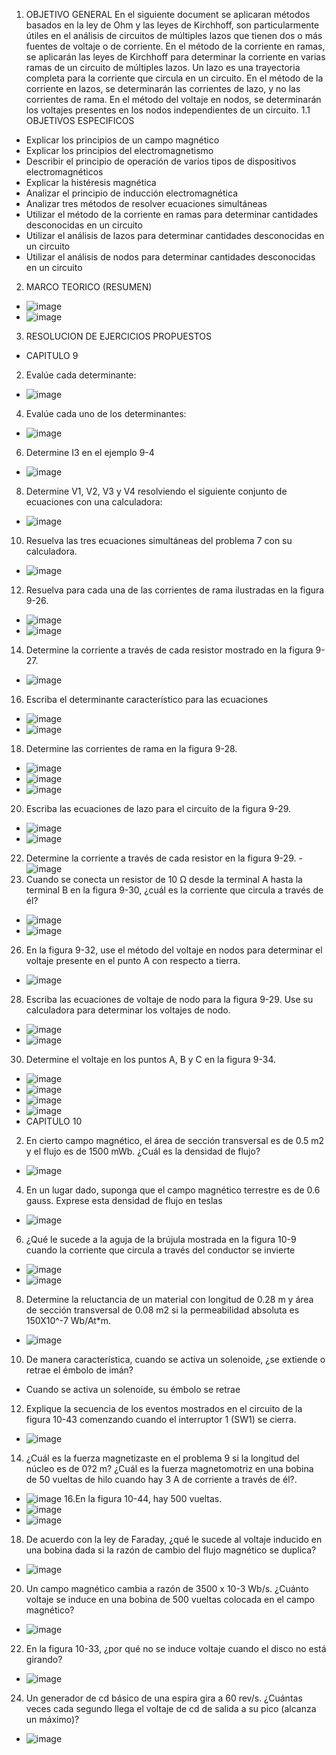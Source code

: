 1. OBJETIVO GENERAL
En el siguiente document se aplicaran métodos basados en la ley de Ohm y las leyes de Kirchhoff, son particularmente útiles en el análisis de circuitos de
múltiples lazos que tienen dos o más fuentes de voltaje o de corriente. En el método de la corriente en ramas, se aplicarán las leyes de Kirchhoff para determinar la corriente en varias ramas de un circuito de múltiples lazos. Un lazo es una trayectoria completa para la corriente que circula en un circuito. En el método de la corriente en lazos, se determinarán las corrientes de lazo, y no las corrientes de rama. En el método del voltaje en nodos, se determinarán los voltajes presentes en los nodos independientes de un circuito.
1.1 OBJETIVOS ESPECIFICOS
- Explicar los principios de un campo magnético
- Explicar los principios del electromagnetismo
- Describir el principio de operación de varios tipos de dispositivos electromagnéticos
- Explicar la histéresis magnética
- Analizar el principio de inducción electromagnética
- Analizar tres métodos de resolver ecuaciones simultáneas
- Utilizar el método de la corriente en ramas para determinar cantidades desconocidas en un circuito
- Utilizar el análisis de lazos para determinar cantidades desconocidas en un circuito
- Utilizar el análisis de nodos para determinar cantidades desconocidas en un circuito
2. MARCO TEORICO (RESUMEN)
- ![image](https://user-images.githubusercontent.com/105893980/178126384-41a4c6a1-38ed-491a-955a-b23e5dfa03f1.png)
- ![image](https://user-images.githubusercontent.com/105893980/178126424-b2b8ffbb-6b8d-4bf3-93a3-56d9b003f411.png)
3. RESOLUCION DE EJERCICIOS PROPUESTOS
- CAPITULO 9
2. Evalúe cada determinante:
- ![image](https://user-images.githubusercontent.com/105893980/178125720-71b8e069-c854-4124-8330-e7924f168f1a.png)
4. Evalúe cada uno de los determinantes:
- ![image](https://user-images.githubusercontent.com/105893980/178125730-6ee9a821-49824221-8b2d-05e448e8597e.png)
6. Determine I3 en el ejemplo 9-4
- ![image](https://user-images.githubusercontent.com/105893980/178125745-b36d946c-bc3e-40e1-82f7-35fc43847f7e.png)
8. Determine V1, V2, V3 y V4 resolviendo el siguiente conjunto de ecuaciones con una calculadora:
- ![image](https://user-images.githubusercontent.com/105893980/178125752-9dc21e82-9a77-48e6-9315-9732dfcb4420.png)
10. Resuelva las tres ecuaciones simultáneas del problema 7 con su calculadora.
- ![image](https://user-images.githubusercontent.com/105893980/178125757-ba2599ae-e783-4016-b493-8da664fd1d30.png)
12. Resuelva para cada una de las corrientes de rama ilustradas en la figura 9-26.
- ![image](https://user-images.githubusercontent.com/105893980/178125762-8cd07608-9a2c-4fa6-954a-bdf499aad43b.png)
- ![image](https://user-images.githubusercontent.com/105893980/178125770-991dfd71-e93c-41ef-b2d8-b55351d551e9.png)
14. Determine la corriente a través de cada resistor mostrado en la figura 9-27.
- ![image](https://user-images.githubusercontent.com/105893980/178125780-b94687ce-e846-4085-8a1e-ee8c5a7b5228.png)
16. Escriba el determinante característico para las ecuaciones
- ![image](https://user-images.githubusercontent.com/105893980/178125783-4283e79b-1253-49a5-bcde-e50c20f28163.png)
- ![image](https://user-images.githubusercontent.com/105893980/178125787-f56aa982-ea5d-4629-9b2b-6abf382fa3c2.png)
18. Determine las corrientes de rama en la figura 9-28.
- ![image](https://user-images.githubusercontent.com/105893980/178125790-ab0740a8-c8d4-4b7f-ad55-41fd3cea96fb.png)
- ![image](https://user-images.githubusercontent.com/105893980/178125795-6969a9b9-38e7-43d4-8adc-fedea0e2fbd9.png)
- ![image](https://user-images.githubusercontent.com/105893980/178125797-cd3be710-a2a5-4362-a04c-e1b827dc16c4.png)
20. Escriba las ecuaciones de lazo para el circuito de la figura 9-29.
- ![image](https://user-images.githubusercontent.com/105893980/178125805-84d9a600-4e3a-44b9-8e37-12a16889191b.png)
- ![image](https://user-images.githubusercontent.com/105893980/178125806-7ecaf634-d3a5-49ad-8364-545db0519742.png)
22. Determine la corriente a través de cada resistor en la figura 9-29.
-![image](https://user-images.githubusercontent.com/105893980/178125817-e7ade01e-1f79-4414-b438-4b872daffc7e.png)
24. Cuando se conecta un resistor de 10 Ω desde la terminal A hasta la terminal B en la figura 9-30, ¿cuál es la corriente que circula a través de él?
- ![image](https://user-images.githubusercontent.com/105893980/178125832-47f6d5e0-4eb6-441f-aac3-74bdb1c648ed.png)
- ![image](https://user-images.githubusercontent.com/105893980/178125836-69e62641-09fb-4cfb-9439-f6ab406a2ea2.png)
26. En la figura 9-32, use el método del voltaje en nodos para determinar el voltaje presente en el punto A con respecto a tierra.
- ![image](https://user-images.githubusercontent.com/105893980/178125850-aa056a55-aaa7-4890-9b66-5244df57d28e.png)
28. Escriba las ecuaciones de voltaje de nodo para la figura 9-29. Use su calculadora para determinar los voltajes de nodo.
- ![image](https://user-images.githubusercontent.com/105893980/178125862-c12132ba-70df-4f1e-b23e-3685145ce881.png)
- ![image](https://user-images.githubusercontent.com/105893980/178125868-1d1ef615-e242-412c-a917-98b4490f6468.png)
30. Determine el voltaje en los puntos A, B y C en la figura 9-34.
- ![image](https://user-images.githubusercontent.com/105893980/178125875-c6a55353-93f6-4e93-854b-a00bd95895ec.png)
- ![image](https://user-images.githubusercontent.com/105893980/178125878-c7b20adc-ab8b-439c-bec3-9f0e5086c229.png)
- ![image](https://user-images.githubusercontent.com/105893980/178125880-c3c1c96d-03cf-44a8-ace6-06cfb2cd9ac9.png)
- ![image](https://user-images.githubusercontent.com/105893980/178125883-62bfb8e3-f867-4710-a352-9e138edab75e.png)
- CAPITULO 10
2. En cierto campo magnético, el área de sección transversal es de 0.5 m2 y el flujo es de 1500 mWb. ¿Cuál es la densidad de flujo?
- ![image](https://user-images.githubusercontent.com/105893980/178125888-ef1a9222-088f-45ab-ac85-a83020bb5b38.png)
4. En un lugar dado, suponga que el campo magnético terrestre es de 0.6 gauss. Exprese esta densidad de flujo en teslas
- ![image](https://user-images.githubusercontent.com/105893980/178125891-c2b9612c-75f4-438b-bde4-9b06d9ea7baa.png)
6. ¿Qué le sucede a la aguja de la brújula mostrada en la figura 10-9 cuando la corriente que circula a través del conductor se invierte
- ![image](https://user-images.githubusercontent.com/105893980/178125897-c1c7c5bf-206c-4652-98a9-7e94875da145.png)
- ![image](https://user-images.githubusercontent.com/105893980/178125900-62110dc2-1182-44d4-917a-83cc811807c9.png)
8. Determine la reluctancia de un material con longitud de 0.28 m y área de sección transversal de 0.08 m2 si la permeabilidad absoluta es 150X10^-7 Wb/At*m.
- ![image](https://user-images.githubusercontent.com/105893980/178125915-468ee1fe-60c0-4634-8b57-59be8c01cd6d.png)
10. De manera característica, cuando se activa un solenoide, ¿se extiende o retrae el émbolo de imán?
- Cuando se activa un solenoide, su émbolo se retrae
12. Explique la secuencia de los eventos mostrados en el circuito de la figura 10-43 comenzando cuando el interruptor 1 (SW1) se cierra.
- ![image](https://user-images.githubusercontent.com/105893980/178125941-a48d61e4-38f6-46b1-afad-7cdc785e541b.png)
14. ¿Cuál es la fuerza magnetizaste en el problema 9 si la longitud del núcleo es de 0?2 m? ¿Cuál es la fuerza magnetomotriz en una bobina de 50 vueltas de hilo cuando hay 3 A de corriente a través de él?.
- ![image](https://user-images.githubusercontent.com/105893980/178125945-00029f94-a987-48e2-8f3b-3ebe811e09a0.png)
16.En la figura 10-44, hay 500 vueltas.
- ![image](https://user-images.githubusercontent.com/105893980/178125958-1f1b2216-0f2e-48b9-981a-66697be56b52.png)
- ![image](https://user-images.githubusercontent.com/105893980/178125962-b8388ed0-233f-42b3-b4b3-25e79fb0e572.png)
18. De acuerdo con la ley de Faraday, ¿qué le sucede al voltaje inducido en una bobina dada si la razón de cambio del flujo magnético se duplica?
- ![image](https://user-images.githubusercontent.com/105893980/178125971-f858eaf0-50a5-4698-9174-bf9100f502cc.png)
20. Un campo magnético cambia a razón de 3500 x 10-3 Wb/s. ¿Cuánto voltaje se induce en una bobina de 500 vueltas colocada en el campo magnético?
- ![image](https://user-images.githubusercontent.com/105893980/178125974-0320ca8f-7faa-4779-bd16-8adf36b02e8a.png)
22. En la figura 10-33, ¿por qué no se induce voltaje cuando el disco no está girando? 
- ![image](https://user-images.githubusercontent.com/105893980/178125979-4d28eb21-a1b0-4cb3-933d-dda9e57f1ff2.png)
24. Un generador de cd básico de una espira gira a 60 rev/s. ¿Cuántas veces cada segundo llega el voltaje de cd de salida a su pico (alcanza un máximo)? 
- ![image](https://user-images.githubusercontent.com/105893980/178125982-8771a648-723e-4284-9992-4217f5f947aa.png)














